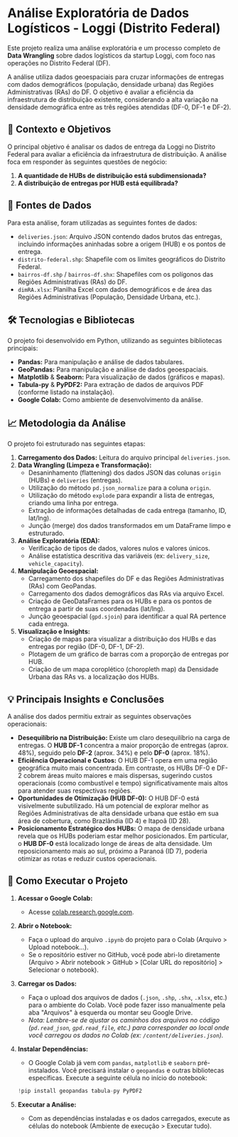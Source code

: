 # Análise Exploratória de Dados Logísticos - Loggi (Distrito Federal)

Este projeto realiza uma análise exploratória e um processo completo de **Data Wrangling** sobre dados logísticos da startup Loggi, com foco nas operações no Distrito Federal (DF).

A análise utiliza dados geoespaciais para cruzar informações de entregas com dados demográficos (população, densidade urbana) das Regiões Administrativas (RAs) do DF. O objetivo é avaliar a eficiência da infraestrutura de distribuição existente, considerando a alta variação na densidade demográfica entre as três regiões atendidas (DF-0, DF-1 e DF-2).

## 🎯 Contexto e Objetivos

O principal objetivo é analisar os dados de entrega da Loggi no Distrito Federal para avaliar a eficiência da infraestrutura de distribuição. A análise foca em responder às seguintes questões de negócio:

1.  **A quantidade de HUBs de distribuição está subdimensionada?**
2.  **A distribuição de entregas por HUB está equilibrada?**

## 📂 Fontes de Dados

Para esta análise, foram utilizadas as seguintes fontes de dados:

* `deliveries.json`: Arquivo JSON contendo dados brutos das entregas, incluindo informações aninhadas sobre a origem (HUB) e os pontos de entrega.
* `distrito-federal.shp`: Shapefile com os limites geográficos do Distrito Federal.
* `bairros-df.shp` / `bairros-df.shx`: Shapefiles com os polígonos das Regiões Administrativas (RAs) do DF.
* `dimRA.xlsx`: Planilha Excel com dados demográficos e de área das Regiões Administrativas (População, Densidade Urbana, etc.).

## 🛠️ Tecnologias e Bibliotecas

O projeto foi desenvolvido em Python, utilizando as seguintes bibliotecas principais:

* **Pandas:** Para manipulação e análise de dados tabulares.
* **GeoPandas:** Para manipulação e análise de dados geoespaciais.
* **Matplotlib** & **Seaborn:** Para visualização de dados (gráficos e mapas).
* **Tabula-py** & **PyPDF2:** Para extração de dados de arquivos PDF (conforme listado na instalação).
* **Google Colab:** Como ambiente de desenvolvimento da análise.

## 📈 Metodologia da Análise

O projeto foi estruturado nas seguintes etapas:

1.  **Carregamento dos Dados:** Leitura do arquivo principal `deliveries.json`.
2.  **Data Wrangling (Limpeza e Transformação):**
    * Desaninhamento (flattening) dos dados JSON das colunas `origin` (HUBs) e `deliveries` (entregas).
    * Utilização do método `pd.json_normalize` para a coluna `origin`.
    * Utilização do método `explode` para expandir a lista de entregas, criando uma linha por entrega.
    * Extração de informações detalhadas de cada entrega (tamanho, ID, lat/lng).
    * Junção (merge) dos dados transformados em um DataFrame limpo e estruturado.
3.  **Análise Exploratória (EDA):**
    * Verificação de tipos de dados, valores nulos e valores únicos.
    * Análise estatística descritiva das variáveis (ex: `delivery_size`, `vehicle_capacity`).
4.  **Manipulação Geoespacial:**
    * Carregamento dos shapefiles do DF e das Regiões Administrativas (RAs) com GeoPandas.
    * Carregamento dos dados demográficos das RAs via arquivo Excel.
    * Criação de GeoDataFrames para os HUBs e para os pontos de entrega a partir de suas coordenadas (lat/lng).
    * Junção geoespacial (`gpd.sjoin`) para identificar a qual RA pertence cada entrega.
5.  **Visualização e Insights:**
    * Criação de mapas para visualizar a distribuição dos HUBs e das entregas por região (DF-0, DF-1, DF-2).
    * Plotagem de um gráfico de barras com a proporção de entregas por HUB.
    * Criação de um mapa coroplético (choropleth map) da Densidade Urbana das RAs vs. a localização dos HUBs.

## 💡 Principais Insights e Conclusões

A análise dos dados permitiu extrair as seguintes observações operacionais:

* **Desequilíbrio na Distribuição:** Existe um claro desequilíbrio na carga de entregas. O **HUB DF-1** concentra a maior proporção de entregas (aprox. 48%), seguido pelo **DF-2** (aprox. 34%) e pelo **DF-0** (aprox. 18%).
* **Eficiência Operacional e Custos:** O HUB DF-1 opera em uma região geográfica muito mais concentrada. Em contraste, os HUBs DF-0 e DF-2 cobrem áreas muito maiores e mais dispersas, sugerindo custos operacionais (como combustível e tempo) significativamente mais altos para atender suas respectivas regiões.
* **Oportunidades de Otimização (HUB DF-0):** O HUB DF-0 está visivelmente subutilizado. Há um potencial de explorar melhor as Regiões Administrativas de alta densidade urbana que estão em sua área de cobertura, como Brazlândia (ID 4) e Itapoã (ID 28).
* **Posicionamento Estratégico dos HUBs:** O mapa de densidade urbana revela que os HUBs poderiam estar melhor posicionados. Em particular, o **HUB DF-0** está localizado longe de áreas de alta densidade. Um reposicionamento mais ao sul, próximo a Paranoá (ID 7), poderia otimizar as rotas e reduzir custos operacionais.

## 🚀 Como Executar o Projeto

1.  **Acessar o Google Colab:**
    * Acesse [colab.research.google.com](https://colab.research.google.com).

2.  **Abrir o Notebook:**
    * Faça o upload do arquivo `.ipynb` do projeto para o Colab (Arquivo > Upload notebook...).
    * Se o repositório estiver no GitHub, você pode abri-lo diretamente (Arquivo > Abrir notebook > GitHub > [Colar URL do repositório] > Selecionar o notebook).

3.  **Carregar os Dados:**
    * Faça o upload dos arquivos de dados (`.json`, `.shp`, `.shx`, `.xlsx`, etc.) para o ambiente do Colab. Você pode fazer isso manualmente pela aba "Arquivos" à esquerda ou montar seu Google Drive.
    * *Nota: Lembre-se de ajustar os caminhos dos arquivos no código (`pd.read_json`, `gpd.read_file`, etc.) para corresponder ao local onde você carregou os dados no Colab (ex: `/content/deliveries.json`).*

4.  **Instalar Dependências:**
    * O Google Colab já vem com `pandas`, `matplotlib` e `seaborn` pré-instalados. Você precisará instalar o `geopandas` e outras bibliotecas específicas. Execute a seguinte célula no início do notebook:
    ```python
    !pip install geopandas tabula-py PyPDF2
    ```

5.  **Executar a Análise:**
    * Com as dependências instaladas e os dados carregados, execute as células do notebook (Ambiente de execução > Executar tudo).
